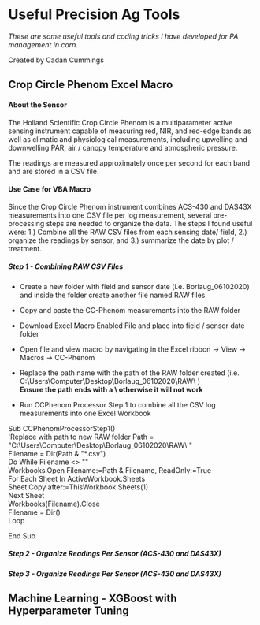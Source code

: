# Useful Precision Ag Tools
*These are some useful tools and coding tricks I have developed for PA management in corn.* 

Created by Cadan Cummings

## Crop Circle Phenom Excel Macro
#### About the Sensor
The Holland Scientific Crop Circle Phenom is a multiparameter active sensing instrument capable of measuring red, NIR, and red-edge bands as well as climatic and physiological measurements, including upwelling and downwelling PAR, air / canopy temperature and atmospheric pressure.

The readings are measured approximately once per second for each band and are stored in a CSV file. 

#### Use Case for VBA Macro
Since the Crop Circle Phenom instrument combines ACS-430 and DAS43X measurements into one CSV file per log measurement, several pre-processing steps are needed to organize the data. The steps I found useful were: 1.) Combine all the RAW CSV files from each sensing date/ field, 2.) organize the readings by sensor, and 3.) summarize the date by plot / treatment.

##### Step 1 - Combining RAW CSV Files
* Create a new folder with field and sensor date (i.e. Borlaug_06102020) and inside the folder create another file named RAW files
* Copy and paste the CC-Phenom measurements into the RAW folder

* Download Excel Macro Enabled File and place into field / sensor date folder

* Open file and view macro by navigating in the Excel ribbon -> View -> Macros -> CC-Phenom
* Replace the path name with the path of the RAW folder created (i.e. C:\Users\Computer\Desktop\Borlaug_06102020\RAW\ ) <br/>
**Ensure the path ends with a \ otherwise it will not work**

* Run CCPhenom Processor Step 1 to combine all the CSV log measurements into one Excel Workbook

Sub CCPhenomProcessorStep1()<br/>
'Replace with path to new RAW folder
Path = "C:\Users\Computer\Desktop\Borlaug_06102020\RAW\ "<br/>
Filename = Dir(Path & "*.csv")<br/>
Do While Filename <> ""<br/>
Workbooks.Open Filename:=Path & Filename, ReadOnly:=True<br/>
For Each Sheet In ActiveWorkbook.Sheets<br/>
Sheet.Copy after:=ThisWorkbook.Sheets(1)<br/>
Next Sheet<br/>
Workbooks(Filename).Close<br/>
Filename = Dir()<br/>
Loop<br/>

End Sub<br/>

##### Step 2 - Organize Readings Per Sensor (ACS-430 and DAS43X)



##### Step 3 - Organize Readings Per Sensor (ACS-430 and DAS43X)


## Machine Learning - XGBoost with Hyperparameter Tuning
